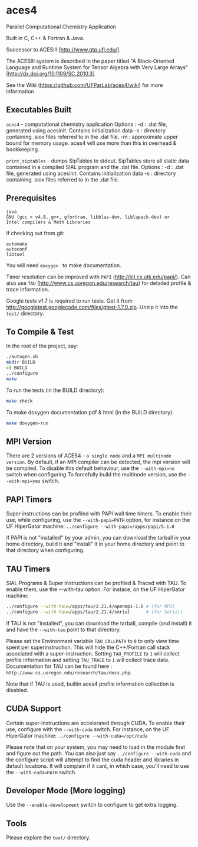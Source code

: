 aces4
=====

Parallel Computational Chemistry Application

Built in C, C++ & Fortran & Java.

Successor to ACESIII [http://www.qtp.ufl.edu/]. 

The ACESIII system is described in the paper titled "A Block-Oriented Language and Runtime System for Tensor Algebra with Very Large Arrays" [http://dx.doi.org/10.1109/SC.2010.3]

See the Wiki (https://github.com/UFParLab/aces4/wiki) for more information

Executables Built
-----------------

```aces4``` - computational chemistry application
Options : 
-d : .dat file, generated using acesinit. Contains initialization data
-s : directory containing .siox files referred to in the .dat file.
-m : approximate upper bound for memory usage. aces4 will use more than this in overhead & bookkeeping.

```print_siptables``` - dumps SipTables to stdout. SipTables store all static data contained in a compiled SIAL program and the .dat file.
Options :
-d : .dat file, generated using acesinit. Contains initialization data
-s : directory containing .siox files referred to in the .dat file.


Prerequisites
-------------
```
java
GNU (gcc > v4.8, g++, gfortran, libblas-dev, liblapack-dev) or
Intel compilers & Math Libraries
```

If checking out from git:
```
automake
autoconf
libtool
```

You will need ```doxygen ``` to make documentation.

Timer resolution can be improved with ```PAPI``` (http://icl.cs.utk.edu/papi/). 
Can also use ```TAU``` (http://www.cs.uoregon.edu/research/tau) for detailed profile & trace information.

Google tests v1.7 is required to run tests. 
Get it from http://googletest.googlecode.com/files/gtest-1.7.0.zip. 
Unzip it into the ```test/``` directory.


To Compile & Test
-----------------

In the root of the project, say:
```BASH
./autogen.sh
mkdir BUILD
cd BUILD
../configure
make 
```
To run the tests (in the BUILD directory):
```BASH
make check
```
To make doxygen documentation pdf & html (in the BUILD directory):
```BASH
make doxygen-run
```


MPI Version
-----------
There are 2 versions of ACES4 - ```a single node``` and a ```MPI multinode version```.
By default, if an MPI compiler can be detected, the mpi version will be compiled. 
To disable this default behaviour, use the ```--with-mpi=no``` switch when configuring
To forcefully build the multinode version, use the ```--with-mpi=yes``` switch.


PAPI Timers
-----------
Super instructions can be profiled with PAPI wall time timers. To enable their use, while configuring, use the ```--with-papi=PATH``` option, for instance on the UF HiperGator machine: ```../configure --with-papi=/apps/papi/5.1.0```

If PAPI is not "installed" by your admin, you can download the tarball in your home directory, build it and "install" it in your home directory and point to that directory when configuring.


TAU Timers
----------
SIAL Programs & Super Instructions can be profiled & Traced with TAU. To enable them, use the --with-tau option. For instace, on the UF HiperGator machine:
```BASH
../configure --with-tau=/apps/tau/2.21.4/openmpi-1.6 # (for MPI)
../configure --with-tau=/apps/tau/2.21.4/serial      # (for Serial).
```
If TAU is not "installed", you can download the tarball, compile (and install) it and have the ```--with-tau``` point to that directory.

Please set the Environment variable ```TAU_CALLPATH``` to ```0``` to only view time spent per superinstruction. This will hide the C++/Fortran call stack associated with a super-instruction. Setting ```TAU_PROFILE``` to ```1``` will collect profile information and setting ```TAU_TRACE``` to ```1``` will collect trace data. Documentation for TAU can be found here : ```http://www.cs.uoregon.edu/research/tau/docs.php```.

Note that if TAU is used, builtin aces4 profile information collection is disabled.


CUDA Support
------------
Certain super-instructions are accelerated through CUDA. To enable their use, configure with the ```--with-cuda``` switch. For instance, on the UF HiperGator machine: ```../configure --with-cuda=/opt/cuda```

Please note that on your system, you may need to load in the module first and figure out the path. You can also just say ``` ../configure --with-cuda ``` and the configure script will attempt to find the cuda header and libraries in default locations. It will complain if it cant, in which case, you'll need to use the ```--with-cuda=PATH``` switch.


Developer Mode (More logging)
-----------------------------
Use the ```--enable-development``` switch to configure to get extra logging.


Tools
-----
Please explore the ```tool/``` directory.
